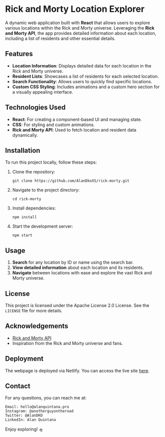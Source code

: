 
# Rick and Morty Location Explorer

A dynamic web application built with **React** that allows users to explore various locations within the Rick and Morty universe. Leveraging the **Rick and Morty API**, the app provides detailed information about each location, including a list of residents and other essential details.

## Features

- **Location Information**: Displays detailed data for each location in the Rick and Morty universe.
- **Resident Lists**: Showcases a list of residents for each selected location.
- **Search Functionality**: Allows users to quickly find specific locations.
- **Custom CSS Styling**: Includes animations and a custom hero section for a visually appealing interface.

## Technologies Used

- **React**: For creating a component-based UI and managing state.
- **CSS**: For styling and custom animations.
- **Rick and Morty API**: Used to fetch location and resident data dynamically.

## Installation

To run this project locally, follow these steps:

1. Clone the repository:
   ```
   git clone https://github.com/AlanDkoXS/rick-morty.git
   ```
2. Navigate to the project directory:
   ```
   cd rick-morty
   ```
3. Install dependencies:
   ```
   npm install
   ```
4. Start the development server:
   ```
   npm start
   ```

## Usage

1. **Search** for any location by ID or name using the search bar.
2. **View detailed information** about each location and its residents.
3. **Navigate** between locations with ease and explore the vast Rick and Morty universe.

## License

This project is licensed under the Apache License 2.0 License. See the `LICENSE` file for more details.

## Acknowledgements

- [Rick and Morty API](https://rickandmortyapi.com/)
- Inspiration from the Rick and Morty universe and fans.

## Deployment

The webpage is deployed via Netlify. You can access the live site [here](https://github.com/AlanDkoXS/rick-morty).

## Contact

For any questions, you can reach me at:

    Email: hello@alanquintana.pro
    Instagram: @anotherguyontheroad
    Twitter: @AlanDKO
    LinkedIn: Alan Quintana



Enjoy exploring! 🛸
